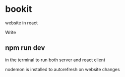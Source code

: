 # bookit
website in react

Write

## npm run dev 

in the terminal to run both server and react client

nodemon is installed to autorefresh on website changes

